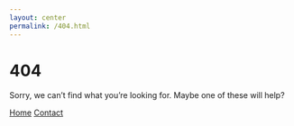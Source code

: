 ```yaml
---
layout: center
permalink: /404.html
---
```


# 404

Sorry, we can’t find what you’re looking for. Maybe one of these will help?

<div class="mt3">
  <a href="{{ site.baseurl }}/" class="button button-blue button-big">Home</a>
  <a href="{{ site.baseurl }}/contact/" class="button button-blue button-big">Contact</a>
</div>
